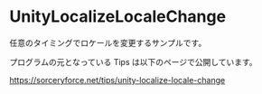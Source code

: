 # UnityLocalizeLocaleChange
任意のタイミングでロケールを変更するサンプルです。

プログラムの元となっている Tips は以下のページで公開しています。

https://sorceryforce.net/tips/unity-localize-locale-change
